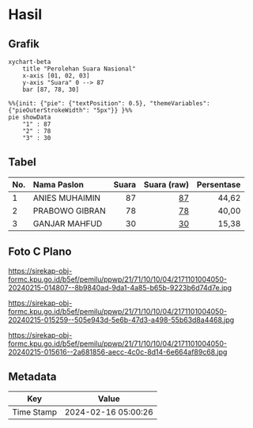 # Hasil

## Grafik

```mermaid
xychart-beta
    title "Perolehan Suara Nasional"
    x-axis [01, 02, 03]
    y-axis "Suara" 0 --> 87
    bar [87, 78, 30]
```

```mermaid
%%{init: {"pie": {"textPosition": 0.5}, "themeVariables": {"pieOuterStrokeWidth": "5px"}} }%%
pie showData
    "1" : 87
    "2" : 78
    "3" : 30
```

## Tabel

| No. | Nama Paslon    | Suara | Suara (raw) | Persentase |
|:--- |:-------------- | -----:| -----------:| ----------:|
| 1   | ANIES MUHAIMIN | 87    | [87][p-1]   | 44,62      |
| 2   | PRABOWO GIBRAN | 78    | [78][p-2]   | 40,00      |
| 3   | GANJAR MAHFUD  | 30    | [30][p-3]   | 15,38      |


[p-1]: https://github.com/gigit-pemilu/pemilu-2024/blob/main/pilpres/hitung-suara/sub/21-kepulauan-riau/sub/71-kota-batam/sub/10-batam-kota/sub/1004-belian/sub/050-tps/sub/paslon-1.txt
[p-2]: https://github.com/gigit-pemilu/pemilu-2024/blob/main/pilpres/hitung-suara/sub/21-kepulauan-riau/sub/71-kota-batam/sub/10-batam-kota/sub/1004-belian/sub/050-tps/sub/paslon-2.txt
[p-3]: https://github.com/gigit-pemilu/pemilu-2024/blob/main/pilpres/hitung-suara/sub/21-kepulauan-riau/sub/71-kota-batam/sub/10-batam-kota/sub/1004-belian/sub/050-tps/sub/paslon-3.txt

## Foto C Plano

https://sirekap-obj-formc.kpu.go.id/b5ef/pemilu/ppwp/21/71/10/10/04/2171101004050-20240215-014807--8b9840ad-9da1-4a85-b65b-9223b6d74d7e.jpg

https://sirekap-obj-formc.kpu.go.id/b5ef/pemilu/ppwp/21/71/10/10/04/2171101004050-20240215-015259--505e943d-5e6b-47d3-a498-55b63d8a4468.jpg

https://sirekap-obj-formc.kpu.go.id/b5ef/pemilu/ppwp/21/71/10/10/04/2171101004050-20240215-015616--2a681856-aecc-4c0c-8d14-6e664af89c68.jpg


## Metadata

| Key        | Value               |
| ---------- | ------------------- |
| Time Stamp | 2024-02-16 05:00:26 |




